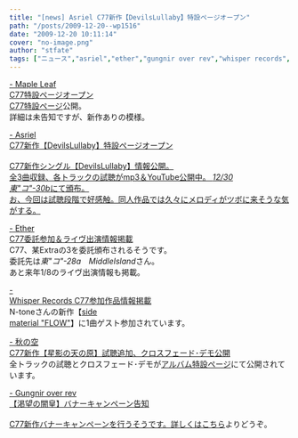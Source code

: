 ```yaml
---
title: "[news] Asriel C77新作【DevilsLullaby】特設ページオープン"
path: "/posts/2009-12-20--wp1516"
date: "2009-12-20 10:11:14"
cover: "no-image.png"
author: "stfate"
tags: ["ニュース","asriel","ether","gungnir over rev","whisper records","三澤秋","霜月はるか"]
---
```


<style type="text/css">
<!--
p {white-space: pre-wrap};
-->
</style>

<a  href="http://shimotsukin.com/" target="_blank">- Maple Leaf C77特設ページオープン</a>
<a href="http://tieleaf.net/event/c77.html" target="_blank">C77特設ページ</a>公開。
詳細は未告知ですが、新作ありの模様。

<a  href="http://www.asriel.jp/m/" target="_blank">- Asriel C77新作【DevilsLullaby】特設ページオープン</a>
<a href="http://www.asriel.jp/m/dev/index.html">
C77新作シングル【DevilsLullaby】情報公開。
全3曲収録、各トラックの試聴がmp3＆YouTube公開中。
<em>12/30 東"コ"-30b</em>にて頒布。
お、今回は試聴段階で好感触。同人作品では久々にメロディがツボに来そうな気がする。

<a  href="http://www.ether-music.com/" target="_blank">- Ether C77委託参加＆ライヴ出演情報掲載</a>
C77、某Extraの3を委託頒布されるそうです。
委託先は<em>東"コ"-28a　MiddleIsland</em>さん。
あと来年1/8のライヴ出演情報も掲載。

<a  href="http://www11.plala.or.jp/whispers/" target="_blank">- Whisper Records C77参加作品情報掲載</a>
N-toneさんの新作【<a href="http://www7a.biglobe.ne.jp/~n-tone/product/FLOW/TOP.html">side material "FLOW"</a>】に1曲ゲスト参加されています。

<a  href="http://anraku.nothing.sh/akisora/" target="_blank">- 秋の空 C77新作【星影の天の原】試聴追加、クロスフェード･デモ公開</a>
全トラックの試聴とクロスフェード･デモが<a href="http://anraku.nothing.sh/akisora/2009amanohara/">アルバム特設ページ</a>にて公開されています。

<a  href="http://www.gungni.com/" target="_blank">- Gungnir over rev 【渇望の闇皇】バナーキャンペーン告知</a>
<a href="http://www.gungni.com/katsuboh/">
C77新作バナーキャンペーンを行うそうです。詳しくは<a href="http://www.gungni.com/katsuboh/campaign/clipmail.html">こちら</a>よりどうぞ。